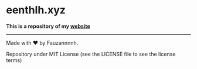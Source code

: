 # eenthlh.xyz

**This is a repository of my [website](https://eenthlh.xyz)**

<hr>
Made with ♥️ by Fauzannnnh.

Repository under MIT License (see the LICENSE file to see the license terms)
